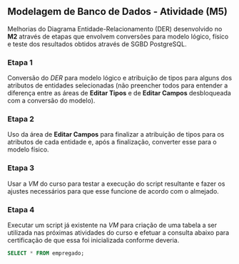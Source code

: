 ## Modelagem de Banco de Dados - Atividade (M5)

Melhorias do Diagrama Entidade-Relacionamento (DER) desenvolvido no **M2** através de etapas que envolvem conversões para modelo lógico, físico e teste dos resultados obtidos através de SGBD PostgreSQL.

### Etapa 1
Conversão do *DER* para modelo lógico e atribuição de tipos para alguns dos atributos de entidades selecionadas (não preencher todos para entender a diferença entre as áreas de **Editar Tipos** e de **Editar Campos** desbloqueada com a conversão do modelo).

### Etapa 2
Uso da área de **Editar Campos** para finalizar a atribuição de tipos para os atributos de cada entidade e, após a finalização, converter esse para o modelo físico.

### Etapa 3
Usar a *VM* do curso para testar a execução do script resultante e fazer os ajustes necessários para que esse funcione de acordo com o almejado.

### Etapa 4
Executar um script já existente na *VM* para criação de uma tabela a ser utilizada nas próximas atividades do curso e efetuar a consulta abaixo para certificação de que essa foi inicializada conforme deveria.

```sql
SELECT * FROM empregado;
```